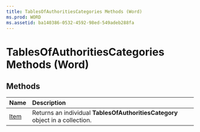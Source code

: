 ```yaml
---
title: TablesOfAuthoritiesCategories Methods (Word)
ms.prod: WORD
ms.assetid: ba140386-0532-4592-98ed-549adeb288fa
---
```



# TablesOfAuthoritiesCategories Methods (Word)

## Methods



|**Name**|**Description**|
|:-----|:-----|
|[Item](tablesofauthoritiescategories-item-method-word.md)|Returns an individual  **TablesOfAuthoritiesCategory** object in a collection.|

